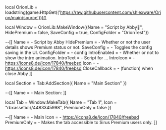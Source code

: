 local OrionLib = loadstring(game:HttpGet(('https://raw.githubusercontent.com/shlexware/Orion/main/source')))()

local Window = OrionLib:MakeWindow({Name = "Script by Abby🔑", HidePremium = false, SaveConfig = true, ConfigFolder = "OrionTest"})

--[[
Name = <string> - Script by Abby
HidePremium = <bool> - Whether or not the user details shows Premium status or not.
SaveConfig = <bool> - Toggles the config saving in the UI.
ConfigFolder = <string> - config
IntroEnabled = <bool> - Whether or not to show the intro animation.
IntroText = <string> - Script for ...
IntroIcon = <string> - https://icons8.de/icon/17840/freebsd
Icon = <string> - https://icons8.de/icon/17840/freebsd
CloseCallback = <function> - (function) when close <string> Abby
]]

local Section = Tab:AddSection({
	Name = "Main Section"
})

--[[
Name = <string> - Main Section:
]]

local Tab = Window:MakeTab({
	Name = "Tab 1",
	Icon = "rbxassetid://4483345998",
	PremiumOnly = false
})

--[[
Name = <string> - Main
Icon = <string> - https://icons8.de/icon/17840/freebsd
PremiumOnly = <bool> - Makes the tab accessible to Sirus Premium users only.
]]
